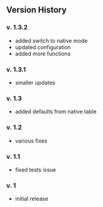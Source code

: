 ## Version History

### v. 1.3.2

- added switch to native mode
- updated configuration
- added more functions

### v. 1.3.1

- smaller updates

### v. 1.3

- added defaults from native table

### v. 1.2

- various fixes

### v. 1.1

- fixed tests issue

### v. 1

- initial release


